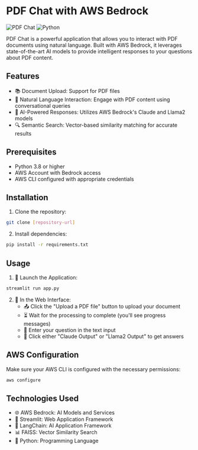 # PDF Chat with AWS Bedrock

![PDF Chat](https://img.shields.io/badge/Status-Active-brightgreen)
![Python](https://img.shields.io/badge/Python-3.8+-blue)

PDF Chat is a powerful application that allows you to interact with PDF documents using natural language. Built with AWS Bedrock, it leverages state-of-the-art AI models to provide intelligent responses to your questions about PDF content.

## Features

- 📚 Document Upload: Support for PDF files
- 💬 Natural Language Interaction: Engage with PDF content using conversational queries
- 🤖 AI-Powered Responses: Utilizes AWS Bedrock's Claude and Llama2 models
- 🔍 Semantic Search: Vector-based similarity matching for accurate results

## Prerequisites

- Python 3.8 or higher
- AWS Account with Bedrock access
- AWS CLI configured with appropriate credentials

## Installation

1. Clone the repository:
```bash
git clone [repository-url]
```

2. Install dependencies:
```bash
pip install -r requirements.txt
```

## Usage

1. 🚀 Launch the Application:
```bash
streamlit run app.py
```

2. 📝 In the Web Interface:
   - 📤 Click the "Upload a PDF file" button to upload your document
   - ⏳ Wait for the processing to complete (you'll see progress messages)
   - 📝 Enter your question in the text input
   - 🤖 Click either "Claude Output" or "Llama2 Output" to get answers

## AWS Configuration

Make sure your AWS CLI is configured with the necessary permissions:
```bash
aws configure
```

## Technologies Used

- 🌐 AWS Bedrock: AI Models and Services
- 📱 Streamlit: Web Application Framework
- 🤖 LangChain: AI Application Framework
- 📊 FAISS: Vector Similarity Search
- 🐍 Python: Programming Language
